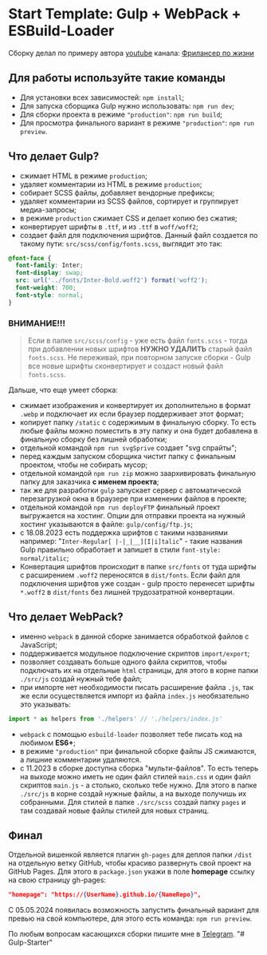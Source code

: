 # Start Template: Gulp + WebPack + ESBuild-Loader

Сборку делал по примеру автора [youtube](https://www.youtube.com/watch?v=jU88mLuLWlk) канала: [Фрилансер по жизни](https://www.youtube.com/c/FreelancerLifeStyle)

## Для работы используйте такие команды

- Для установки всех зависимостей: `npm install`;
- Для запуска сборщика Gulp нужно использовать: `npm run dev`;
- Для сборки проекта в режиме `"production"`: `npm run build`;
- Для просмотра финального вариант в режиме `"production"`: `npm run preview`.

## Что делает Gulp?

- сжимает HTML в режиме `production`;
- удаляет комментарии из HTML в режиме `production`;
- собирает SCSS файлы, добавляет вендорные префиксы;
- удаляет комментарии из SCSS файлов, сортирует и группирует медиа-запросы;
- в режиме `production` сжимает CSS и делает копию без сжатия;
- конвертирует шрифты в `.ttf`, и из `.ttf` в `woff/woff2`;
- создает файл для подключения шрифтов. Данный файл создается по такому пути: `src/scss/config/fonts.scss`, выглядит это так:

```scss
@font-face {
  font-family: Inter;
  font-display: swap;
  src: url('../fonts/Inter-Bold.woff2') format('woff2');
  font-weight: 700;
  font-style: normal;
}
```

### ВНИМАНИЕ!!!

> Если в папке `src/scss/config` - уже есть файл `fonts.scss` - тогда при добавлении новых шрифтов **НУЖНО УДАЛИТЬ** старый файл `fonts.scss`. Не переживай, при повторном запуске сборки - Gulp все новые шрифты сконвертирует и создаст новый файл `fonts.scss`.

Дальше, что еще умеет сборка:

- сжимает изображения и конвертирует их дополнительно в формат `.webp` и подключает их если браузер поддерживает этот формат;
- копирует папку `/static` с содержимым в финальную сборку. То есть любые файлы можно поместить в эту папку и она будет добавлена в финальную сборку без лишней обработки;
- отдельной командой `npm run svgSprive` создает "svg спрайты";
- перед каждым запуском сборщика чистит папку с финальным проектом, чтобы не собирать мусор;
- отдельной командой `npm run zip` можно заархивировать финальную папку для заказчика **с именем проекта**;
- так же для разработки `gulp` запускает сервер с автоматической перезагрузкой окна в браузере при изменении файлов в проекте;
- отдельной командой `npm run deployFTP` финальный проект выгружается на хостинг. Опции для отправки проекта на нужный хостинг указываются в файле: `gulp/config/ftp.js`;
- с 18.08.2023 есть поддержка шрифтов с такими названиями например: "`Inter-Regular[ |-|_|__][I|i]talic`" - такие названия Gulp правильно обработает и запишет в стили `font-style: normal/italic`;
- Конвертация шрифтов происходит в папке `src/fonts` от туда шрифты с расширением `.woff2` переносятся в `dist/fonts`. Если файл для подключения шрифтов уже создан - gulp просто перенесет шрифты `*.woff2` в `dist/fonts` без лишней трудозатратной конвертации.

## Что делает WebPack?

- именно `webpack` в данной сборке занимается обработкой файлов c JavaScript;
- поддерживается модульное подключение скриптов `import/export`;
- позволяет создавать больше одного файла скриптов, чтобы подключать их на отдельные `html` страницы, для этого в корне папки `./src/js` создай нужный тебе файл;
- при импорте нет необходимости писать расширение файла `.js`, так же если осуществляется импорт из файла `index.js` необязательно это указывать:

```javascript
import * as helpers from './helpers' // './helpers/index.js'
```

- `webpack` c помощью `esbuild-loader` позволяет тебе писать код на любимом **ES6+**;
- в режиме `"production"` при финальной сборке файлы JS сжимаются, а лишние комментарии удаляются.
- с 11.2023 в сборке доступна сборка "мульти-файлов". То есть теперь на выходе можно иметь не один файл стилей `main.css`
и один файл скриптов `main.js` - а столько, сколько тебе нужно. Для этого в папке `./src/js` в корне создай нужные файлы, а на выходе получишь их собранными.
Для стилей в папке `./src/scss` создай папку `pages` и там создавай новые файлы стилей для новых страниц.

## Финал

Отдельной вишенкой является плагин `gh-pages` для деплоя папки `/dist` на отдельную ветку GitHub,
чтобы красиво развернуть свой проект на GitHub Pages.
Для этого в `package.json` укажи в поле **homepage** ссылку на свою страницу gh-pages:

```json
"homepage": "https://{UserName}.github.io/{NameRepo}",
```

С 05.05.2024 появилась возможность запустить финальный вариант для превью на свой компьютере,
для этого есть команда: `npm run preview`.

По любым вопросам касающихся сборки пишите мне в [Telegram](https://t.me/StarkElessar).
"# Gulp-Starter" 
